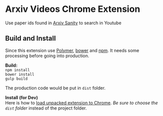 Arxiv Videos Chrome Extension
==============================

Use paper ids found in [Arxiv Sanity](http://www.arxiv-sanity.com/) to search in Youtube

Build and Install
------------------
Since this extension use [Polymer](https://www.polymer-project.org), [bower](https://bower.io/) and [npm](https://www.npmjs.com/). 
It needs some processing before going into production.

**Build:**<br/>
`npm install`<br/>
`bower install`<br/>
`gulp build`

The production code would be put in `dist` folder.

**Install (for Dev)**<br/>
Here is how to [load unpacked extension to Chrome](https://developer.chrome.com/extensions/getstarted#unpacked). 
*Be sure to choose the `dist` folder* instead of the project folder.